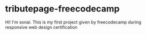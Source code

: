 # tributepage-freecodecamp
Hi! I'm sonai. This is my first project given by freecodecamp during responsive web design certification
